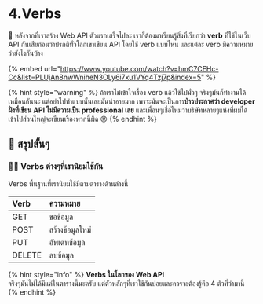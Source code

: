 # 4.Verbs

💬 หลังจากที่เราสร้าง Web API ตัวแรกเสร็จไปละ เราก็ต้องมาเรียนรู้สิ่งที่เรียกว่า **verb** ที่ใช้ในเว็บ API กันเสียก่อนว่าปรกติทั่วโลกเขาเขียน API โดยใช้ verb แบบไหน และแต่ละ verb มีความหมายว่ายังไงกันบ้าง

{% embed url="https://www.youtube.com/watch?v=hmC7CEHc-Cc&list=PLUjAn8nwWniheN3OLy6i7xu1VYq4Tzj7p&index=5" %}

{% hint style="warning" %}
ถ้าเราไม่เข้าใจเรื่อง verb แล้วใช้ไปมั่วๆ จริงๆมันก็ทำงานได้เหมือนกันนะ แต่อย่าไปทำแบบนั้นเลยมันน่าอายมาก เพราะมันจะเป็นการ**ป่าวประกาศว่า developer ฝั่งที่เขียน API ไม่มีความเป็น professional เลย** และเพื่อนๆเชื่อไหมว่าบริษัทหลายๆแห่งที่ผมได้เข้าไปส่วนใหญ่จะเขียนเรื่องพวกนี้ผิด 😡
{% endhint %}

## 🎯 สรุปสั้นๆ

### 👨‍🚀 Verbs ต่างๆที่เรานิยมใช้กัน

Verbs พื้นฐานที่เรานิยมใช้มีตามตารางด้านล่างนี้

| Verb | ความหมาย |
| :--- | :--- |
| GET | ขอข้อมูล |
| POST | สร้างข้อมูลใหม่ |
| PUT | อัพเดทข้อมูล |
| DELETE | ลบข้อมูล |

{% hint style="info" %}
**Verbs ในโลกของ Web API**  
จริงๆมันไม่ได้มีแค่ในตารางนี้นะครับ แต่ตัวหลักๆที่เราใช้กันบ่อยและควรจะต้องรู้คือ 4 ตัวที่ว่ามานี้
{% endhint %}

